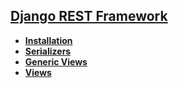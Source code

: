 ## [Django REST Framework](http://www.django-rest-framework.org/)

* **[Installation](http://www.django-rest-framework.org/#installation)**
* **[Serializers](http://www.django-rest-framework.org/api-guide/serializers/)**
* **[Generic Views](http://www.django-rest-framework.org/api-guide/generic-views/)**
* **[Views](http://www.django-rest-framework.org/api-guide/views/)**